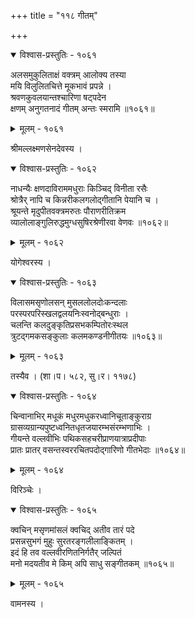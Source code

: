 +++
title = "११८ गीतम्"

+++



<details open><summary>विश्वास-प्रस्तुतिः - १०६१</summary>

अलसमुकुलिताक्षं वक्त्रम् आलोक्य तस्या   
मयि विलुलितचित्ते मूकभावं प्रपन्ने ।  
श्रवणकुवलयान्तश्चारिणा षट्पदेन   
क्षणम् अनुगतनादं गीतम् अन्तः स्मरामि ॥१०६१॥
</details>

<details><summary>मूलम् - १०६१</summary>

अलसमुकुलिताक्षं वक्त्रम् आलोक्य तस्या   
मयि विलुलितचित्ते मूकभावं प्रपन्ने ।  
श्रवणकुवलयान्तश्चारिणा षट्पदेन   
क्षणम् अनुगतनादं गीतम् अन्तः स्मरामि ॥१०६१॥
</details>


श्रीमल्लक्ष्मणसेनदेवस्य ।  



<details open><summary>विश्वास-प्रस्तुतिः - १०६२</summary>

नाधन्यैः क्षणदाविराममधुराः किञ्चिद् विनीता रसैः  
श्रोत्रैर् नापि च किन्नरीकलगलोद्गीतानि पेयानि च ।  
श्रूयन्ते मृदुपीतवक्त्रमरुतः पौराणरीतिक्रम  
व्यालोलाङ्गुलिरुद्धमुग्धसुषिरश्रेणीरवा वेणवः ॥१०६२॥
</details>

<details><summary>मूलम् - १०६२</summary>

नाधन्यैः क्षणदाविराममधुराः किञ्चिद् विनीता रसैः  
श्रोत्रैर् नापि च किन्नरीकलगलोद्गीतानि पेयानि च ।  
श्रूयन्ते मृदुपीतवक्त्रमरुतः पौराणरीतिक्रम  
व्यालोलाङ्गुलिरुद्धमुग्धसुषिरश्रेणीरवा वेणवः ॥१०६२॥
</details>


योगेश्वरस्य ।  



<details open><summary>विश्वास-प्रस्तुतिः - १०६३</summary>

विलासमसृणोलसन् मुसललोलदोःकन्दलाः  
परस्परपरिस्खलद्वलयनिःस्वनोद्बन्धुराः ।  
चलन्ति कलदुङ्कृतिप्रसभकम्पितोरःस्थल  
त्रुटद्गमकसङ्कुलाः कलमकण्डनीगीतयः ॥१०६३॥
</details>

<details><summary>मूलम् - १०६३</summary>

विलासमसृणोलसन् मुसललोलदोःकन्दलाः  
परस्परपरिस्खलद्वलयनिःस्वनोद्बन्धुराः ।  
चलन्ति कलदुङ्कृतिप्रसभकम्पितोरःस्थल  
त्रुटद्गमकसङ्कुलाः कलमकण्डनीगीतयः ॥१०६३॥
</details>


तस्यैव । (शा।प। ५८२, सु।र। ११७८)  



<details open><summary>विश्वास-प्रस्तुतिः - १०६४</summary>

चिन्वानाभिर् मधूकं मधुरमधुकरध्वानिचूताङ्कुराग्र  
ग्रासव्यग्रान्यपुष्टध्वनितधृतजयारम्भसंरम्भणाभिः ।  
गीयन्ते वल्लवीभिः पथिकसहचरीप्राणयात्राप्रदीपाः  
प्रातः प्रातर् वसन्तस्वररचितपदोद्गारिणो गीतभेदाः ॥१०६४॥
</details>

<details><summary>मूलम् - १०६४</summary>

चिन्वानाभिर् मधूकं मधुरमधुकरध्वानिचूताङ्कुराग्र  
ग्रासव्यग्रान्यपुष्टध्वनितधृतजयारम्भसंरम्भणाभिः ।  
गीयन्ते वल्लवीभिः पथिकसहचरीप्राणयात्राप्रदीपाः  
प्रातः प्रातर् वसन्तस्वररचितपदोद्गारिणो गीतभेदाः ॥१०६४॥
</details>


विरिञ्चेः ।  



<details open><summary>विश्वास-प्रस्तुतिः - १०६५</summary>

क्वचिन् मसृणमांसलं क्वचिद् अतीव तारं पदे  
प्रसन्नसुभगं मुहुः सुरतरङ्गलीलाङ्कितम् ।  
इदं हि तव वल्लवीरणितनिर्गतैर् जल्पितं  
मनो मदयतीव मे किम् अपि साधु सङ्गीतकम् ॥१०६५॥
</details>

<details><summary>मूलम् - १०६५</summary>

क्वचिन् मसृणमांसलं क्वचिद् अतीव तारं पदे  
प्रसन्नसुभगं मुहुः सुरतरङ्गलीलाङ्कितम् ।  
इदं हि तव वल्लवीरणितनिर्गतैर् जल्पितं  
मनो मदयतीव मे किम् अपि साधु सङ्गीतकम् ॥१०६५॥
</details>


वामनस्य ।  

